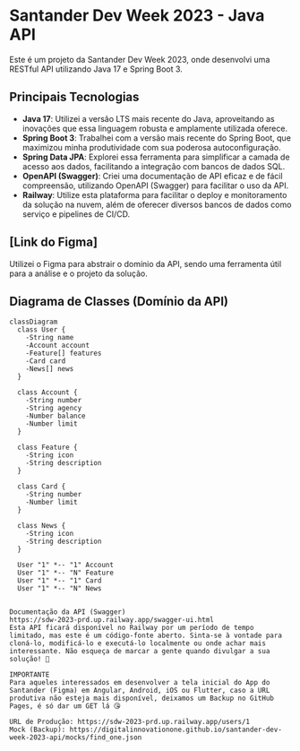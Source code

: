 # Santander Dev Week 2023 - Java API

Este é um projeto da Santander Dev Week 2023, onde desenvolvi uma RESTful API utilizando Java 17 e Spring Boot 3.

## Principais Tecnologias
- **Java 17**: Utilizei a versão LTS mais recente do Java, aproveitando as inovações que essa linguagem robusta e amplamente utilizada oferece.
- **Spring Boot 3**: Trabalhei com a versão mais recente do Spring Boot, que maximizou minha produtividade com sua poderosa autoconfiguração.
- **Spring Data JPA**: Explorei essa ferramenta para simplificar a camada de acesso aos dados, facilitando a integração com bancos de dados SQL.
- **OpenAPI (Swagger)**: Criei uma documentação de API eficaz e de fácil compreensão, utilizando OpenAPI (Swagger) para facilitar o uso da API.
- **Railway**: Utilize esta plataforma para facilitar o deploy e monitoramento da solução na nuvem, além de oferecer diversos bancos de dados como serviço e pipelines de CI/CD.

## [Link do Figma]
Utilizei o Figma para abstrair o domínio da API, sendo uma ferramenta útil para a análise e o projeto da solução.

## Diagrama de Classes (Domínio da API)

```mermaid
classDiagram
  class User {
    -String name
    -Account account
    -Feature[] features
    -Card card
    -News[] news
  }

  class Account {
    -String number
    -String agency
    -Number balance
    -Number limit
  }

  class Feature {
    -String icon
    -String description
  }

  class Card {
    -String number
    -Number limit
  }

  class News {
    -String icon
    -String description
  }

  User "1" *-- "1" Account
  User "1" *-- "N" Feature
  User "1" *-- "1" Card
  User "1" *-- "N" News


Documentação da API (Swagger)
https://sdw-2023-prd.up.railway.app/swagger-ui.html
Esta API ficará disponível no Railway por um período de tempo limitado, mas este é um código-fonte aberto. Sinta-se à vontade para cloná-lo, modificá-lo e executá-lo localmente ou onde achar mais interessante. Não esqueça de marcar a gente quando divulgar a sua solução! 🥰

IMPORTANTE
Para aqueles interessados em desenvolver a tela inicial do App do Santander (Figma) em Angular, Android, iOS ou Flutter, caso a URL produtiva não esteja mais disponível, deixamos um Backup no GitHub Pages, é só dar um GET lá 😘

URL de Produção: https://sdw-2023-prd.up.railway.app/users/1
Mock (Backup): https://digitalinnovationone.github.io/santander-dev-week-2023-api/mocks/find_one.json
